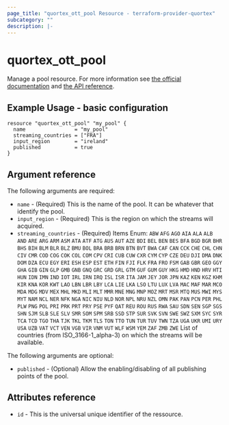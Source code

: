 ```yaml
---
page_title: "quortex_ott_pool Resource - terraform-provider-quortex"
subcategory: ""
description: |-
---
```


# quortex_ott_pool

Manage a pool resource. For more information see
[the official documentation](https://help.quortex.io/en/)
and [the API reference](https://web.quortex.io/documentation/ott).

## Example Usage - basic configuration

```hcl
resource "quortex_ott_pool" "my_pool" {
  name                = "my_pool"
  streaming_countries = ["FRA"]
  input_region        = "ireland"
  published           = true
}
```

## Argument reference

The following arguments are required:

- `name` - (Required) This is the name of the pool. It can be whatever that identify the pool.
- `input_region` - (Required) This is the region on which the streams will acquired.
- `streaming_countries` - (Required) Items Enum: `ABW` `AFG` `AGO` `AIA` `ALA` `ALB` `AND` `ARE` `ARG` `ARM` `ASM` `ATA` `ATF` `ATG` `AUS` `AUT` `AZE` `BDI` `BEL` `BEN` `BES` `BFA` `BGD` `BGR` `BHR` `BHS` `BIH` `BLM` `BLR` `BLZ` `BMU` `BOL` `BRA` `BRB` `BRN` `BTN` `BVT` `BWA` `CAF` `CAN` `CCK` `CHE` `CHL` `CHN` `CIV` `CMR` `COD` `COG` `COK` `COL` `COM` `CPV` `CRI` `CUB` `CUW` `CXR` `CYM` `CYP` `CZE` `DEU` `DJI` `DMA` `DNK` `DOM` `DZA` `ECU` `EGY` `ERI` `ESH` `ESP` `EST` `ETH` `FIN` `FJI` `FLK` `FRA` `FRO` `FSM` `GAB` `GBR` `GEO` `GGY` `GHA` `GIB` `GIN` `GLP` `GMB` `GNB` `GNQ` `GRC` `GRD` `GRL` `GTM` `GUF` `GUM` `GUY` `HKG` `HMD` `HND` `HRV` `HTI` `HUN` `IDN` `IMN` `IND` `IOT` `IRL` `IRN` `IRQ` `ISL` `ISR` `ITA` `JAM` `JEY` `JOR` `JPN` `KAZ` `KEN` `KGZ` `KHM` `KIR` `KNA` `KOR` `KWT` `LAO` `LBN` `LBR` `LBY` `LCA` `LIE` `LKA` `LSO` `LTU` `LUX` `LVA` `MAC` `MAF` `MAR` `MCO` `MDA` `MDG` `MDV` `MEX` `MHL` `MKD` `MLI` `MLT` `MMR` `MNE` `MNG` `MNP` `MOZ` `MRT` `MSR` `MTQ` `MUS` `MWI` `MYS` `MYT` `NAM` `NCL` `NER` `NFK` `NGA` `NIC` `NIU` `NLD` `NOR` `NPL` `NRU` `NZL` `OMN` `PAK` `PAN` `PCN` `PER` `PHL` `PLW` `PNG` `POL` `PRI` `PRK` `PRT` `PRY` `PSE` `PYF` `QAT` `REU` `ROU` `RUS` `RWA` `SAU` `SDN` `SEN` `SGP` `SGS` `SHN` `SJM` `SLB` `SLE` `SLV` `SMR` `SOM` `SPM` `SRB` `SSD` `STP` `SUR` `SVK` `SVN` `SWE` `SWZ` `SXM` `SYC` `SYR` `TCA` `TCD` `TGO` `THA` `TJK` `TKL` `TKM` `TLS` `TON` `TTO` `TUN` `TUR` `TUV` `TWN` `TZA` `UGA` `UKR` `UMI` `URY` `USA` `UZB` `VAT` `VCT` `VEN` `VGB` `VIR` `VNM` `VUT` `WLF` `WSM` `YEM` `ZAF` `ZMB` `ZWE`
  List of countries (from ISO_3166-1_alpha-3) on which the streams will be available.

The following arguments are optional:

- `published` - (Optional) Allow the enabling/disabling of all publishing points of the pool.

## Attributes reference

- `id` - This is the universal unique identifier of the ressource.
